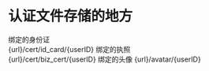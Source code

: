 # 认证文件存储的地方
绑定的身份证  
{url}/cert/id_card/{userID}
绑定的执照  
{url}/cert/biz_cert/{userID}
绑定的头像
{url}/avatar/{userID}